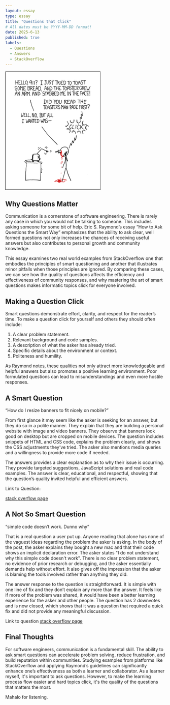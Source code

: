 ```yaml
---
layout: essay
type: essay
title: "Questions that Click"
# All dates must be YYYY-MM-DD format!
date: 2025-6-13
published: true
labels:
  - Questions
  - Answers
  - StackOverflow
---
```


<img width="300px" class="rounded float-start pe-4" src="../img/smart-questions/rtfm.png">

## Why Questions Matter

Communication is a cornerstone of software engineering. There is rarely any case in which you would not be talking to someone. This includes asking someone for some bit of help. Eric S. Raymond’s essay “How to Ask Questions the Smart Way” emphasizes that the ability to ask clear, well formed questions not only increases the chances of receiving useful answers but also contributes to personal growth and community knowledge.

This essay examines two real world examples from StackOverflow one that embodies the principles of smart questioning and another that illustrates minor pitfalls when those principles are ignored. By comparing these cases, we can see how the quality of questions affects the efficiency and effectiveness of community responses, and why mastering the art of smart questions makes informatic topics click for everyone involved.


## Making a Question Click

Smart questions demonstrate effort, clarity, and respect for the reader’s time. To make a question click for yourself and others they should often include:

1) A clear problem statement.
2) Relevant background and code samples.
3) A description of what the asker has already tried.
4) Specific details about the environment or context.
5) Politeness and humility.
   
As Raymond notes, these qualities not only attract more knowledgeable and helpful answers but also promotes a positive learning environment. Poor formulated questions can lead to misunderstandings and even more hostile responses.


## A Smart Question

“How do I resize banners to fit nicely on mobile?”

From first glance it may seem like the asker is seeking for an answer, but they do so in a polite manner. They explain that they are building a personal website with image and video banners. They observe that banners look good on desktop but are cropped on mobile devices. The question includes snippets of HTML and CSS code, explains the problem clearly, and shows the CSS adjustments they’ve tried. The asker also mentions media queries and a willingness to provide more code if needed.

The answers provides a clear explanation as to why their issue is occurring. They provide targeted suggestions, JavaScript solutions and real code examples. The answer is clear, educational, and respectful, showing that the question’s quality invited helpful and efficient answers.

Link to Question:

[stack overflow page](https://stackoverflow.com/questions/79665490/how-do-i-resize-banners-to-fit-nicely-on-mobile)


## A Not So Smart Question

“simple code doesn’t work. Dunno why”

That is a real question a user put up. Anyone reading that alone has none of the vaguest ideas regarding the problem the asker is asking. In the body of the post, the asker explains they bought a new mac and that their code shows an implicit declaration error. The asker states "I do not understand why this simple code doesn't work". There is no clear problem statement, no evidence of prior research or debugging, and the asker essentially demands help without effort. It also gives off the impression that the asker is blaming the tools involved rather than anything they did. 

The answer response to the question is straightforward. It is simple with one line of fix and they don’t explain any more than the answer. It feels like if more of the problem was shared, it would have been a better learning experience for the asker and other people. The question has 2 downvotes and is now closed, which shows that it was a question that required a quick fix and did not provide any meaningful discussion.

Link to question
[stack overflow page](https://stackoverflow.com/questions/21605812/simple-code-doesnt-work-dunno-why)

 
## Final Thoughts

For software engineers, communication is a fundamental skill. The ability to ask smart questions can accelerate problem solving, reduce frustration, and build reputation within communities. Studying examples from platforms like StackOverflow and applying Raymond’s guidelines can significantly enhance one’s effectiveness as both a learner and collaborator. As a learner myself, it's important to ask questions. However, to make the learning process flow easier and hard topics click, it's the quality of the questions that matters the most. 

Mahalo for listening.
